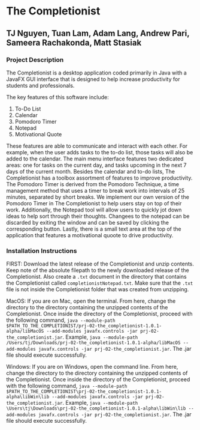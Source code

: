 # The Completionist
## TJ Nguyen, Tuan Lam, Adam Lang, Andrew Pari, Sameera Rachakonda, Matt Stasiak 

### Project Description 
The Completionist is a desktop application coded primarily in Java with a JavaFX GUI interface that is designed to help increase productivity for students and professionals. 

The key features of this software include:
1. To-Do List
2. Calendar
3. Pomodoro Timer
4. Notepad
5. Motivational Quote

These features are able to communicate and interact with each other. For example, when the user adds tasks to the to-do list, those tasks will also be added to the calendar. The main menu interface features two dedicated areas: one for tasks on the current day, and tasks upcoming in the next 7 days of the current month. Besides the calendar and to-do lists, The Completionist has a toolbox assortment of features to improve productivity. The Pomodoro Timer is derived from the Pomodoro Technique, a time management method that uses a timer to break work into intervals of 25 minutes, separated by short breaks. We implement our own version of the Pomodoro Timer in The Completionist to help users stay on top of their work. Additionally, the Notepad tool will allow users to quickly jot down ideas to help sort through their thoughts. Changees to the notepad can be discarded by exiting the window and can be saved by clicking the corresponding button. Lastly, there is a small text area at the top of the application that features a motivational quoote to drive productivity.

### Installation Instructions

FIRST:  Download the latest release of the Completionist and unzip contents. Keep note of the absolute filepath to the newly downloaded release of the Completionist. Also create a `.txt` document in the directory that contains the Completionist called `completionistNotepad.txt`. Make sure that the `.txt` file is not inside the Completionist folder that was created from unzipping.

MacOS: If you are on Mac, open the terminal. From here, change the directory to the directory containing the unzipped contents of the Completionist. Once inside the directory of the Completionist, proceed with the following command, `java --module-path $PATH_TO_THE_COMPLETIONIST/prj-02-the_completionist-1.0.1-alpha/libMacOS --add-modules javafx.controls -jar prj-02-the_completionist.jar`. Example, `java --module-path /Users/tj/Downloads/prj-02-the_completionist-1.0.1-alpha/libMacOS --add-modules javafx.controls -jar prj-02-the_completionist.jar`. The .jar file should execute successfully. 

Windows: If you are on Windows, open the command line. From here, change the directory to the directory containing the unzipped contents of the Completionist. Once inside the directory of the Completionist, proceed with the following command, `java --module-path $PATH_TO_THE_COMPLETIONIST\prj-02-the_completionist-1.0.1-alpha\libWin\lib --add-modules javafx.controls -jar prj-02-the_completionist.jar`. Example, `java --module-path \Users\tj\Downloads\prj-02-the_completionist-1.0.1-alpha\libWin\lib --add-modules javafx.controls -jar prj-02-the_completionist.jar`. The .jar file should execute successfully.
